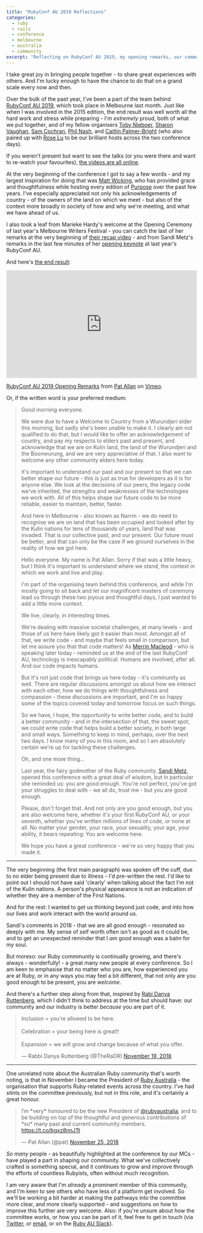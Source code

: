 ```yaml
---
title: "RubyConf AU 2019 Reflections"
categories:
  - ruby
  - rails
  - conference
  - melbourne
  - australia
  - community
excerpt: "Reflecting on RubyConf AU 2019, my opening remarks, our community, and my position within Ruby Australia"
---
```

I take great joy in bringing people together - to share great experiences with others. And I'm lucky enough to have the chance to do that on a grand scale every now and then.

Over the bulk of the past year, I've been a part of the team behind [RubyConf AU 2019](https://rubyconf.org.au/2019), which took place in Melbourne last month. Just like when I was involved in the 2015 edition, the end result was well worth all the hard work and stress while preparing - I'm _extremely_ proud, both of what we put together, and of my fellow organisers [Toby Nieboer](https://twitter.com/tcn33), [Sharon Vaughan](https://twitter.com/Sharon_AV), [Sam Cochran](https://twitter.com/sj26), [Phil Nash](https://twitter.com/philnash), and [Caitlin Palmer-Bright](https://twitter.com/CaitlinPB) (who also paired up with [Rose Lu](https://twitter.com/plainricedinner) to be our brilliant hosts across the two conference days).

If you weren't present but want to see the talks (or you were there and want to re-watch your favourites), [the videos are all online](https://www.youtube.com/playlist?list=PL9_jjLrTYxc3dTbvb8fIuzDFGTCaEdO3a).

At the very beginning of the conference I got to say a few words - and my largest inspiration for doing that was [Matt Wicking](https://twitter.com/mattwicking), who has provided grace and thoughtfulness while hosting every edition of [Purpose](https://purpose.do) over the past few years. I've especially appreciated not only his acknowledgements of country - of the owners of the land on which we meet - but also of the context more broadly in society of how and why we're meeting, and what we have ahead of us.

I also took a leaf from Marieke Hardy's welcome at the Opening Ceremony of last year's Melbourne Writers Festival - you can catch the last of her remarks at the very beginning of [their recap video](https://www.youtube.com/watch?v=yJact5KZRyg) - and from Sandi Metz's remarks in the last few minutes of her [opening keynote](https://www.youtube.com/watch?v=Y3k7tHll3RY) at last year's RubyConf AU.

And here's [the end result](https://vimeo.com/316344482):

<div style="padding:56.25% 0 0 0;position:relative;"><iframe src="https://player.vimeo.com/video/316344482" style="position:absolute;top:0;left:0;width:100%;height:100%;" frameborder="0" webkitallowfullscreen mozallowfullscreen allowfullscreen></iframe></div><script src="https://player.vimeo.com/api/player.js"></script>
<p><a href="https://vimeo.com/316344482">RubyConf AU 2019 Opening Remarks</a> from <a href="https://vimeo.com/patallan">Pat Allan</a> on <a href="https://vimeo.com">Vimeo</a>.</p>

Or, if the written word is your preferred medium:

> Good morning everyone.
>
> We were due to have a Welcome to Country from a Wurundjeri elder this morning, but sadly she's been unable to make it. I clearly am not qualified to do that, but I would like to offer an acknowledgement of country, and pay my respects to elders past and present, and acknowledge that we are on Kulin land, the land of the Wurundjeri and the Boonwurung, and we are very appreciative of that. I also want to welcome any other community elders here today.
>
> It's important to understand our past and our present so that we can better shape our future - this is just as true for developers as it is for anyone else. We look at the decisions of our peers, the legacy code we've inherited, the strengths and weaknesses of the technologies we work with. All of this helps shape our future code to be more reliable, easier to maintain, better, faster.
>
> And here in Melbourne - also known as Narrm - we do need to recognise we are on land that has been occupied and looked after by the Kulin nations for tens of thousands of years, land that was invaded. That is our collective past, and our present. Our future must be better, and that can only be the case if we ground ourselves in the reality of how we got here.
>
> Hello everyone. My name is Pat Allan. Sorry if that was a little heavy, but I think it's important to understand where we stand, the context in which we work and live and play.
>
> I'm part of the organising team behind this conference, and while I'm mostly going to sit back and let our magnificent masters of ceremony lead us through these two joyous and thoughtful days, I just wanted to add a little more context.
>
> We live, clearly, in interesting times.
>
> We're dealing with massive societal challenges, at many levels - and those of us here have likely got it easier than most. Amongst all of that, we write code - and maybe that feels small in comparison, but let me assure you that that code matters! As [Merrin Macleod](https://twitter.com/merxplat) - who is speaking later today - reminded us at the end of the last RubyConf AU, technology is inescapably political. Humans are involved, after all. And our code impacts humans.
>
> But it's not just code that brings us here today - it's community as well. There are regular discussions amongst us about how we interact with each other, how we do things with thoughtfulness and compassion - these discussions are important, and I'm so happy some of the topics covered today and tomorrow focus on such things.
>
> So we have, I hope, the opportunity to write better code, and to build a better community - and in the intersection of that, the sweet spot, we could write code that helps build a better society, in both large and small ways. Something to keep in mind, perhaps, over the next two days. I know many of you in this room, and so I am absolutely certain we’re up for tackling these challenges.
>
> Oh, and one more thing…
>
> Last year, the fairy godmother of the Ruby community, [Sandi Metz](https://twitter.com/sandimetz), opened this conference with a great deal of wisdom, but in particular she reminded us: you are good enough. You're not perfect, you've got your struggles to deal with - we all do, trust me - but you are good enough.
>
> Please, don't forget that. And not only are you good enough, but you are also welcome here, whether it's your first RubyConf AU, or your seventh, whether you’ve written millions of lines of code, or none at all. No matter your gender, your race, your sexuality, your age, your ability, it bears repeating: You are welcome here.
>
> We hope you have a great conference - we're so very happy that you made it.

---

The very beginning (the first main paragraph) was spoken off the cuff, due to no elder being present due to illness - I'd pre-written the rest. I'd like to point out I should not have said 'clearly' when talking about the fact I'm not of the Kulin nations. A person's physical appearance is not an indication of whether they are a member of the First Nations.

And for the rest: I wanted to get us thinking beyond just code, and into how our lives and work interact with the world around us.

Sandi's comments in 2018 - that we are all good enough - resonated so deeply with me. My sense of self worth often isn't as good as it could be, and to get an unexpected reminder that I _am_ good enough was a balm for my soul.

But moreso: our Ruby commmunity is continually growing, and there's always - wonderfully! - a great many new people at every conference. So I am keen to emphasise that no matter who you are, how experienced you are at Ruby, or in any ways you may feel a bit different, that not only are you good enough to be present, you are _welcome_.

And there's a further step along from that, inspired by [Rabi Danya Ruttenberg](https://twitter.com/TheRaDR), which I didn't think to address at the time but should have: our community and our industry is better _because_ you are part of it.

<blockquote class="twitter-tweet" data-lang="en"><p lang="en" dir="ltr">Inclusion = you’re allowed to be here. <br><br>Celebration = your being here is great!! <br><br>Expansion = we will grow and change because of what you offer.</p>&mdash; Rabbi Danya Ruttenberg (@TheRaDR) <a href="https://twitter.com/TheRaDR/status/1064533370250637312?ref_src=twsrc%5Etfw">November 19, 2018</a></blockquote> <script async src="https://platform.twitter.com/widgets.js" charset="utf-8"></script>

---

One unrelated note about the Australian Ruby community that's worth noting, is that in November I became the President of [Ruby Australia](https://ruby.org.au) - the organisation that supports Ruby-related events across the country. I've had stints on the committee previously, but not in this role, and it's certainly a great honour.

<blockquote class="twitter-tweet" data-lang="en"><p lang="en" dir="ltr">I’m *very* honoured to be the new President of <a href="https://twitter.com/rubyaustralia?ref_src=twsrc%5Etfw">@rubyaustralia</a>, and to be building on top of the thoughtful and generous contributions of *so* many past and current community members. <a href="https://t.co/bgxz8nnJTt">https://t.co/bgxz8nnJTt</a></p>&mdash; Pat Allan (@pat) <a href="https://twitter.com/pat/status/1066834542579732480?ref_src=twsrc%5Etfw">November 25, 2018</a></blockquote> <script async src="https://platform.twitter.com/widgets.js" charset="utf-8"></script>

_So many_ people - as beautifully highlighted at the conference by our MCs - have played a part in shaping our community. What we've collectively crafted is something special, and it continues to grow and improve through the efforts of countless Rubyists, often without much recognition.

I am very aware that I'm _already_ a prominent member of this community, and I'm keen to see others who have less of a platform get involved. So we'll be working a bit harder at making the pathways into the committee more clear, and more clearly supported - and suggestions on how to improve this further are very welcome. Also: if you're unsure about how the committee works, or how you can be part of it, feel free to get in touch (via [Twitter](https://twitter.com/pat), or [email](mailto:pat@-this-domain), or on the [Ruby AU Slack](https://ruby.org.au/slack)).
